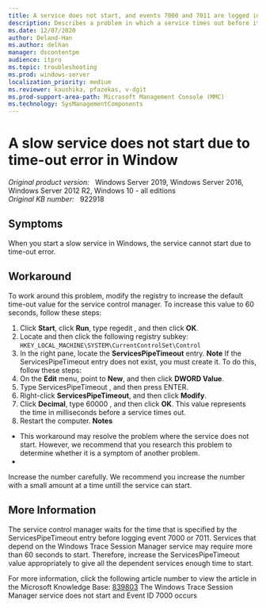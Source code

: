 ```yaml
---
title: A service does not start, and events 7000 and 7011 are logged in Windows Server
description: Describes a problem in which a service times out before it starts. Explains how to work around this problem by increasing the value of the ServicesPipeTimeout registry entry.
ms.date: 12/07/2020
author: Deland-Han
ms.author: delhan 
manager: dscontentpm
audience: itpro
ms.topic: troubleshooting
ms.prod: windows-server
localization_priority: medium
ms.reviewer: kaushika, pfazekas, v-dgit
ms.prod-support-area-path: Microsoft Management Console (MMC)
ms.technology: SysManagementComponents
---
```

# A slow service does not start due to time-out error in Window



_Original product version:_ &nbsp; Windows Server 2019, Windows Server 2016, Windows Server 2012 R2, Windows 10 - all editions  
_Original KB number:_ &nbsp; 922918

## Symptoms

When you start a slow service in Windows, the service cannot start due to time-out error.

## Workaround

To work around this problem, modify the registry to increase the default time-out value for the service control manager. To increase this value to 60 seconds, follow these steps:
 
1. Click **Start**, click **Run**, type regedit , and then click **OK**.
2. Locate and then click the following registry subkey: `HKEY_LOCAL_MACHINE\SYSTEM\CurrentControlSet\Control` 
3. In the right pane, locate the **ServicesPipeTimeout** entry.
 **Note** If the ServicesPipeTimeout entry does not exist, you must create it. To do this, follow these steps:
  1. On the **Edit** menu, point to **New**, and then click **DWORD Value**.
  2. Type ServicesPipeTimeout , and then press ENTER.
4. Right-click **ServicesPipeTimeout**, and then click **Modify**.
5. Click **Decimal**, type 60000 , and then click **OK**. This value represents the time in milliseconds before a service times out.
6. Restart the computer.
 **Notes** 
- This workaround may resolve the problem where the service does not start. However, we recommend that you research this problem to determine whether it is a symptom of another problem.
- 
Increase the number carefully. We recommend you increase the number with a small amount at a time untill the service can start.

## More Information

The service control manager waits for the time that is specified by the ServicesPipeTimeout entry before logging event 7000 or 7011. Services that depend on the Windows Trace Session Manager service may require more than 60 seconds to start. Therefore, increase the ServicesPipeTimeout value appropriately to give all the dependent services enough time to start.

For more information, click the following article number to view the article in the Microsoft Knowledge Base: [839803](https://support.microsoft.com/help/839803) The Windows Trace Session Manager service does not start and Event ID 7000 occurs
